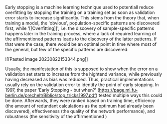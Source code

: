 Early stopping is a machine learning technique used to potentiall reduce overfitting by stopping the training on a training set as soon as validation error starts to increase significantly.
This stems from the theory that, when training a model, the 'obvious', population-specific patterns are discovered first, while '[[Overfitting]]', i.e. the discovery of sample-specific patterns happens later in the training process, where a lack of required learning of the affirmentioned patterns leads to the discovery of the latter patterns. 
If that were the case, there would be an optimal point in time where most of the general, but few of the specific patterns are discovered:

![[Pasted image 20230822153344.png]]

Usually, the manifestation of this is supposed to show when the error on a validation set starts to increase from the hightend variance, while previously having decreased as bias was reduced.
Thus, practical implementations usually rely on the validation error to identify the point of early stopping. 
In 1997, the paper 'Early Stopping - but when?' (https://page.mi.fu-berlin.de/prechelt/Biblio/stop_tricks1997.pdf) tested multiple ways this could be done. Afterwards, they were ranked based on training time, efficiency (the amount of redundant calculations as the optimum had already been discovered), effectiveness (the quality of the network performance), and robustness (the sensitivity of the affirmentioned )
